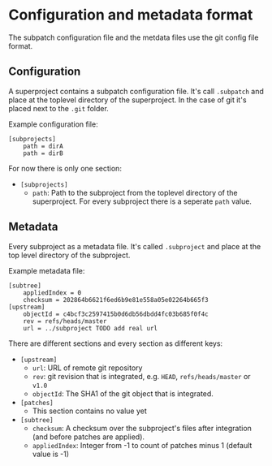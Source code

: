 # Configuration and metadata format

The subpatch configuration file and the metdata files use the git config file
format.

## Configuration

A superproject contains a subpatch configuration file. It's call `.subpatch`
and place at the toplevel directory of the superproject. In the case of git
it's placed next to the `.git` folder.

Example configuration file:

    [subprojects]
        path = dirA
        path = dirB

For now there is only one section:

* `[subprojects]`
    * `path`: Path to the subproject from the toplevel directory of the superproject.
       For every subproject there is a seperate `path` value.

## Metadata

Every subproject as a metadata file. It's called `.subproject` and place at the
top level directory of the subproject.

Example metadata file:

    [subtree]
        appliedIndex = 0
        checksum = 202864b6621f6ed6b9e81e558a05e02264b665f3
    [upstream]
        objectId = c4bcf3c2597415b0d6db56dbdd4fc03b685f0f4c
        rev = refs/heads/master
        url = ../subproject TODO add real url

There are different sections and every section as different keys:

* `[upstream]`
    * `url`: URL of remote git repository
    * `rev`: git revision that is integrated, e.g. `HEAD`, `refs/heads/master` or `v1.0`
    * `objectId`: The SHA1 of the git object that is integrated.
* `[patches]`
    * This section contains no value yet
* `[subtree]`
    * `checksum`: A checksum over the subproject's files after integration (and before patches are applied).
    * `appliedIndex`: Integer from -1 to count of patches minus 1 (default value is -1)
